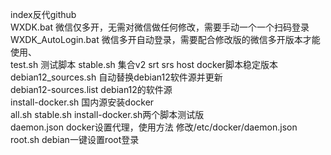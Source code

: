 index反代github  
WXDK.bat 微信仅多开，无需对微信做任何修改，需要手动一个一个扫码登录  
WXDK_AutoLogin.bat 微信多开自动登录，需要配合修改版的微信多开版本才能使用、  
test.sh 测试脚本
stable.sh 集合v2 srt srs host docker脚本稳定版本
debian12_sources.sh 自动替换debian12软件源并更新  
debian12-sources.list debian12的软件源  
install-docker.sh 国内源安装docker  
all.sh stable.sh install-docker.sh两个脚本测试版  
daemon.json docker设置代理，使用方法 修改/etc/docker/daemon.json  
root.sh debian一键设置root登录  


